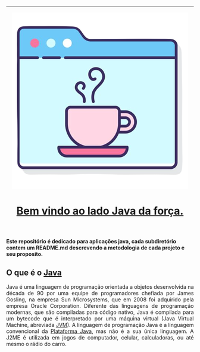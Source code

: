 ___
<div align="center">

![java](./.images/icons/java_page.png) 
<u>
    <h1>
     Bem vindo ao lado Java da força.
    </h1>
</u>
</div>
<br/>

#### Este repositório é dedicado para aplicações java, cada subdiretório contem um README.md descrevendo a metodologia de cada projeto e seu proposito. 


O que é o <a href="https://pt.m.wikipedia.org/wiki/Java_(linguagem_de_programa%C3%A7%C3%A3o)">Java</a>
--------------
<p style="text-align:justify;">
Java é uma linguagem de programação orientada a objetos desenvolvida na década de 90 por uma equipe de programadores chefiada por James Gosling, na empresa Sun Microsystems, que em 2008 foi adquirido pela empresa Oracle Corporation. Diferente das linguagens de programação modernas, que são compiladas para código nativo,   Java é compilada para um bytecode que é interpretado por uma máquina virtual (Java Virtual Machine, abreviada <a href="https://pt.m.wikipedia.org/wiki/M%C3%A1quina_virtual_Java">JVM</a>). A linguagem de programação Java é a linguagem convencional da <a href="https://pt.m.wikipedia.org/wiki/Java_(plataforma_de_software)">Plataforma Java</a>, mas não é a sua única linguagem. A J2ME é utilizada em jogos de computador, celular, calculadoras, ou até mesmo o rádio do carro.
</p>


